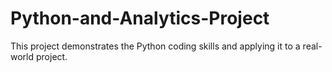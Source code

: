 # Python-and-Analytics-Project
This project demonstrates the Python coding skills and applying it to a real-world project.
